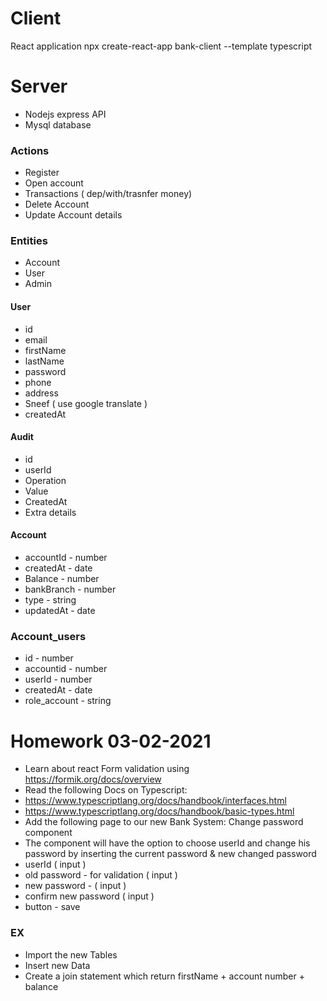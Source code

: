 # Client
React application
npx create-react-app bank-client --template typescript


# Server
- Nodejs express API
- Mysql database

### Actions
- Register
- Open account
- Transactions ( dep/with/trasnfer money)
- Delete Account
- Update Account details


### Entities 
- Account
- User
- Admin 

#### User
- id 
- email
- firstName
- lastName
- password
- phone
- address
- Sneef ( use google translate )
- createdAt

#### Audit 
- id
- userId
- Operation  
- Value
- CreatedAt
- Extra details


#### Account
- accountId - number
- createdAt - date
- Balance - number
- bankBranch - number 
- type - string
- updatedAt - date

### Account_users
- id - number
- accountid - number 
- userId - number 
- createdAt - date
- role_account - string


# Homework 03-02-2021
- Learn about react Form validation using https://formik.org/docs/overview
- Read the following Docs on Typescript:
 - https://www.typescriptlang.org/docs/handbook/interfaces.html
 - https://www.typescriptlang.org/docs/handbook/basic-types.html
- Add the following page to our new Bank System: Change password component
- The component will have the option to choose userId and change his password by inserting the current password & new changed password
- userId ( input )
- old password - for validation ( input )
- new password - ( input )
- confirm new password ( input )
- button - save



### EX 
- Import the new Tables
- Insert new Data
- Create a join statement which return firstName + account number + balance 
